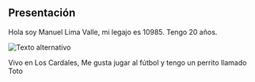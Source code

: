   ## Presentación
   Hola soy Manuel Lima Valle, mi legajo es 10985.
   Tengo 20 años.
    
  ![Texto alternativo](http://imgfz.com/i/DM3pc4W.jpeg)

Vivo en Los Cardales, Me gusta jugar al fútbol y tengo un perrito llamado Toto 

